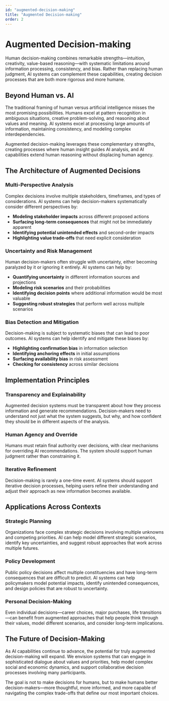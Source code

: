 ```yaml
---
id: "augmented-decision-making"
title: "Augmented Decision-making"
order: 2
---
```


# Augmented Decision-making

Human decision-making combines remarkable strengths—intuition, creativity, value-based reasoning—with systematic limitations around information processing, consistency, and bias. Rather than replacing human judgment, AI systems can complement these capabilities, creating decision processes that are both more rigorous and more humane.

## Beyond Human vs. AI

The traditional framing of human versus artificial intelligence misses the most promising possibilities. Humans excel at pattern recognition in ambiguous situations, creative problem-solving, and reasoning about values and meaning. AI systems excel at processing large amounts of information, maintaining consistency, and modeling complex interdependencies.

Augmented decision-making leverages these complementary strengths, creating processes where human insight guides AI analysis, and AI capabilities extend human reasoning without displacing human agency.

## The Architecture of Augmented Decisions

### Multi-Perspective Analysis

Complex decisions involve multiple stakeholders, timeframes, and types of considerations. AI systems can help decision-makers systematically consider different perspectives by:

- **Modeling stakeholder impacts** across different proposed actions
- **Surfacing long-term consequences** that might not be immediately apparent
- **Identifying potential unintended effects** and second-order impacts
- **Highlighting value trade-offs** that need explicit consideration

### Uncertainty and Risk Management

Human decision-makers often struggle with uncertainty, either becoming paralyzed by it or ignoring it entirely. AI systems can help by:

- **Quantifying uncertainty** in different information sources and projections
- **Modeling risk scenarios** and their probabilities
- **Identifying decision points** where additional information would be most valuable
- **Suggesting robust strategies** that perform well across multiple scenarios

### Bias Detection and Mitigation

Decision-making is subject to systematic biases that can lead to poor outcomes. AI systems can help identify and mitigate these biases by:

- **Highlighting confirmation bias** in information selection
- **Identifying anchoring effects** in initial assumptions  
- **Surfacing availability bias** in risk assessment
- **Checking for consistency** across similar decisions

## Implementation Principles

### Transparency and Explainability

Augmented decision systems must be transparent about how they process information and generate recommendations. Decision-makers need to understand not just what the system suggests, but why, and how confident they should be in different aspects of the analysis.

### Human Agency and Override

Humans must retain final authority over decisions, with clear mechanisms for overriding AI recommendations. The system should support human judgment rather than constraining it.

### Iterative Refinement

Decision-making is rarely a one-time event. AI systems should support iterative decision processes, helping users refine their understanding and adjust their approach as new information becomes available.

## Applications Across Contexts

### Strategic Planning
Organizations face complex strategic decisions involving multiple unknowns and competing priorities. AI can help model different strategic scenarios, identify key uncertainties, and suggest robust approaches that work across multiple futures.

### Policy Development
Public policy decisions affect multiple constituencies and have long-term consequences that are difficult to predict. AI systems can help policymakers model potential impacts, identify unintended consequences, and design policies that are robust to uncertainty.

### Personal Decision-Making
Even individual decisions—career choices, major purchases, life transitions—can benefit from augmented approaches that help people think through their values, model different scenarios, and consider long-term implications.

## The Future of Decision-Making

As AI capabilities continue to advance, the potential for truly augmented decision-making will expand. We envision systems that can engage in sophisticated dialogue about values and priorities, help model complex social and economic dynamics, and support collaborative decision processes involving many participants.

The goal is not to make decisions for humans, but to make humans better decision-makers—more thoughtful, more informed, and more capable of navigating the complex trade-offs that define our most important choices.
